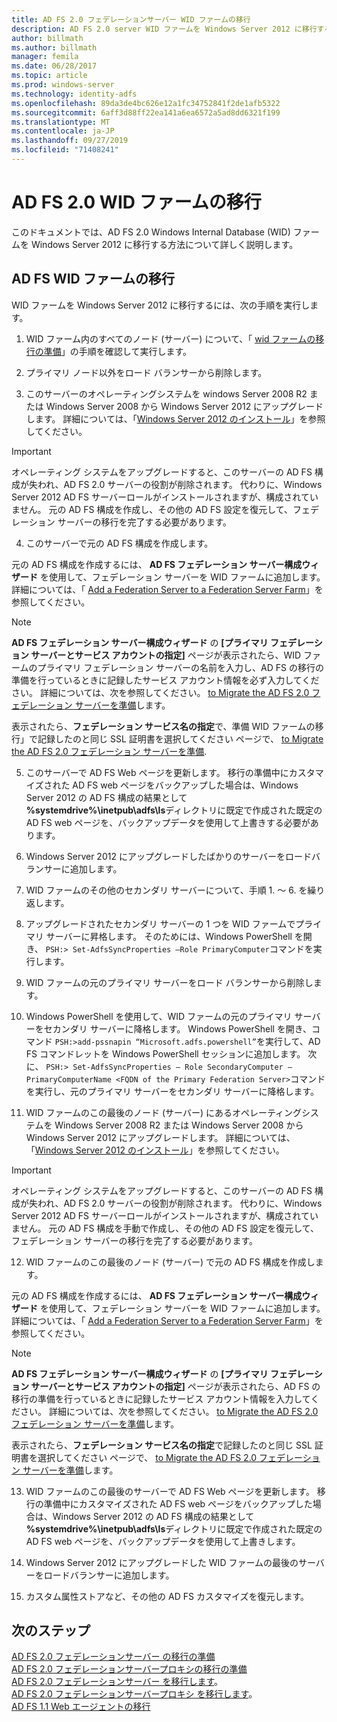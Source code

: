 ```yaml
---
title: AD FS 2.0 フェデレーションサーバー WID ファームの移行
description: AD FS 2.0 server WID ファームを Windows Server 2012 に移行する方法について説明します。
author: billmath
ms.author: billmath
manager: femila
ms.date: 06/28/2017
ms.topic: article
ms.prod: windows-server
ms.technology: identity-adfs
ms.openlocfilehash: 89da3de4bc626e12a1fc34752841f2de1afb5322
ms.sourcegitcommit: 6aff3d88ff22ea141a6ea6572a5ad8dd6321f199
ms.translationtype: MT
ms.contentlocale: ja-JP
ms.lasthandoff: 09/27/2019
ms.locfileid: "71408241"
---
```

# <a name="migrate-an-ad-fs-20-wid-farm"></a>AD FS 2.0 WID ファームの移行  
このドキュメントでは、AD FS 2.0 Windows Internal Database (WID) ファームを Windows Server 2012 に移行する方法について詳しく説明します。

## <a name="migrate-an-ad-fs-wid-farm"></a>AD FS WID ファームの移行
WID ファームを Windows Server 2012 に移行するには、次の手順を実行します。  
  
1.  WID ファーム内のすべてのノード (サーバー) について、「 [wid ファームの移行の準備](prepare-to-migrate-a-wid-farm.md)」の手順を確認して実行します。  
  
2.  プライマリ ノード以外をロード バランサーから削除します。  
  
3.  このサーバーのオペレーティングシステムを windows Server 2008 R2 または Windows Server 2008 から Windows Server 2012 にアップグレードします。 詳細については、「[Windows Server 2012 のインストール](https://technet.microsoft.com/library/jj134246.aspx)」を参照してください。  
  
> [!IMPORTANT]
>  オペレーティング システムをアップグレードすると、このサーバーの AD FS 構成が失われ、AD FS 2.0 サーバーの役割が削除されます。 代わりに、Windows Server 2012 AD FS サーバーロールがインストールされますが、構成されていません。 元の AD FS 構成を作成し、その他の AD FS 設定を復元して、フェデレーション サーバーの移行を完了する必要があります。  
  
4. このサーバーで元の AD FS 構成を作成します。  
  
元の AD FS 構成を作成するには、 **AD FS フェデレーション サーバー構成ウィザード** を使用して、フェデレーション サーバーを WID ファームに追加します。 詳細については、「 [Add a Federation Server to a Federation Server Farm](add-a-federation-server-to-a-federation-server-farm.md)」を参照してください。  
  
> [!NOTE]
> **AD FS フェデレーション サーバー構成ウィザード** の **[プライマリ フェデレーション サーバーとサービス アカウントの指定]** ページが表示されたら、WID ファームのプライマリ フェデレーション サーバーの名前を入力し、AD FS の移行の準備を行っているときに記録したサービス アカウント情報を必ず入力してください。 詳細については、次を参照してください。 [to Migrate the AD FS 2.0 フェデレーション サーバーを準備](prepare-to-migrate-a-wid-farm.md)します。 
>  
> 表示されたら、**フェデレーション サービス名の指定**で、準備 WID ファームの移行」で記録したのと同じ SSL 証明書を選択してください ページで、 [to Migrate the AD FS 2.0 フェデレーション サーバーを準備](prepare-to-migrate-a-wid-farm.md).  
  
5. このサーバーで AD FS Web ページを更新します。 移行の準備中にカスタマイズされた AD FS web ページをバックアップした場合は、Windows Server 2012 の AD FS 構成の結果として **%systemdrive%\inetpub\adfs\ls**ディレクトリに既定で作成された既定の AD FS web ページを、バックアップデータを使用して上書きする必要があります。  
  
6. Windows Server 2012 にアップグレードしたばかりのサーバーをロードバランサーに追加します。  
  
7. WID ファームのその他のセカンダリ サーバーについて、手順 1. ～ 6. を繰り返します。  
  
8. アップグレードされたセカンダリ サーバーの 1 つを WID ファームでプライマリ サーバーに昇格します。 そのためには、Windows PowerShell を開き、 `PSH:> Set-AdfsSyncProperties –Role PrimaryComputer`コマンドを実行します。  
  
9. WID ファームの元のプライマリ サーバーをロード バランサーから削除します。  
  
10. Windows PowerShell を使用して、WID ファームの元のプライマリ サーバーをセカンダリ サーバーに降格します。 Windows PowerShell を開き、コマンド `PSH:>add-pssnapin “Microsoft.adfs.powershell”`を実行して、AD FS コマンドレットを Windows PowerShell セッションに追加します。 次に、 `PSH:> Set-AdfsSyncProperties – Role SecondaryComputer –PrimaryComputerName <FQDN of the Primary Federation Server>`コマンドを実行し、元のプライマリ サーバーをセカンダリ サーバーに降格します。  
  
11. WID ファームのこの最後のノード (サーバー) にあるオペレーティングシステムを Windows Server 2008 R2 または Windows Server 2008 から Windows Server 2012 にアップグレードします。 詳細については、「[Windows Server 2012 のインストール](https://technet.microsoft.com/library/jj134246.aspx)」を参照してください。  
  
> [!IMPORTANT]
>  オペレーティング システムをアップグレードすると、このサーバーの AD FS 構成が失われ、AD FS 2.0 サーバーの役割が削除されます。 代わりに、Windows Server 2012 AD FS サーバーロールがインストールされますが、構成されていません。 元の AD FS 構成を手動で作成し、その他の AD FS 設定を復元して、フェデレーション サーバーの移行を完了する必要があります。  
  
12. WID ファームのこの最後のノード (サーバー) で元の AD FS 構成を作成します。  
  
元の AD FS 構成を作成するには、 **AD FS フェデレーション サーバー構成ウィザード** を使用して、フェデレーション サーバーを WID ファームに追加します。 詳細については、「 [Add a Federation Server to a Federation Server Farm](add-a-federation-server-to-a-federation-server-farm.md)」を参照してください。  
  
> [!NOTE]
> **AD FS フェデレーション サーバー構成ウィザード** の **[プライマリ フェデレーション サーバーとサービス アカウントの指定]** ページが表示されたら、AD FS の移行の準備を行っているときに記録したサービス アカウント情報を入力してください。 詳細については、次を参照してください。 [to Migrate the AD FS 2.0 フェデレーション サーバーを準備](prepare-to-migrate-a-wid-farm.md)します。 
>  
> 表示されたら、**フェデレーション サービス名の指定**で記録したのと同じ SSL 証明書を選択してください ページで、 [to Migrate the AD FS 2.0 フェデレーション サーバーを準備](prepare-to-migrate-a-wid-farm.md)します。  
  
13. WID ファームのこの最後のサーバーで AD FS Web ページを更新します。 移行の準備中にカスタマイズされた AD FS web ページをバックアップした場合は、Windows Server 2012 の AD FS 構成の結果として **%systemdrive%\inetpub\adfs\ls**ディレクトリに既定で作成された既定の AD FS web ページを、バックアップデータを使用して上書きします。  
  
14. Windows Server 2012 にアップグレードした WID ファームの最後のサーバーをロードバランサーに追加します。  
  
15. カスタム属性ストアなど、その他の AD FS カスタマイズを復元します。  
  
## <a name="next-steps"></a>次のステップ
 [AD FS 2.0 フェデレーションサーバー  の移行の準備](prepare-to-migrate-ad-fs-fed-server.md)  
 [AD FS 2.0 フェデレーションサーバープロキシの移行の準備](prepare-to-migrate-ad-fs-fed-proxy.md)   
 [AD FS 2.0 フェデレーションサーバー  を移行します](migrate-the-ad-fs-fed-server.md)。  
 [AD FS 2.0 フェデレーションサーバープロキシ  を移行します](migrate-the-ad-fs-2-fed-server-proxy.md)。  
 [AD FS 1.1 Web エージェントの移行](migrate-the-ad-fs-web-agent.md)
